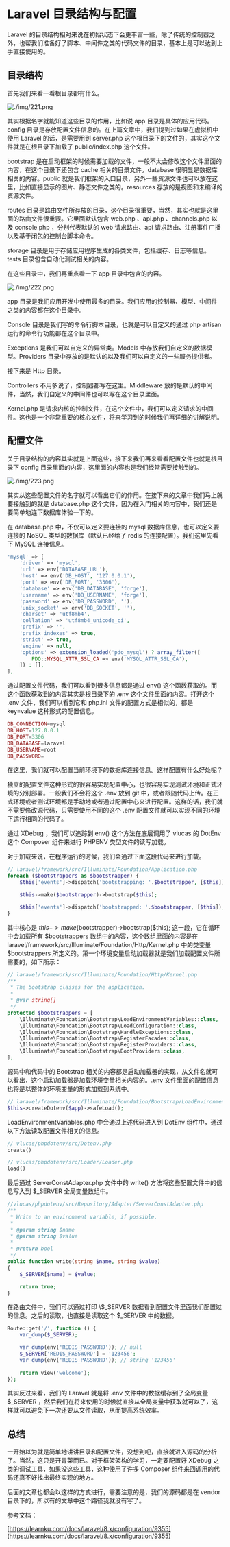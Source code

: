 # Laravel 目录结构与配置

Laravel 的目录结构相对来说在初始状态下会更丰富一些，除了传统的控制器之外，也帮我们准备好了脚本、中间件之类的代码文件的目录，基本上是可以达到上手直接使用的。

## 目录结构

首先我们来看一看根目录都有什么。

![./img/221.png](./img/221.png)

其实根据名字就能知道这些目录的作用，比如说 app 目录是具体的应用代码。config 目录是存放配置文件信息的。在上篇文章中，我们提到过如果在虚拟机中使用 Laravel 的话，是需要用到 server.php 这个根目录下的文件的，其实这个文件就是在根目录下加载了 public/index.php 这个文件。

bootstrap 是在启动框架的时候需要加载的文件，一般不太会修改这个文件里面的内容，在这个目录下还包含 cache 相关的目录文件。database 很明显是数据库相关的内容。public 就是我们框架的入口目录，另外一些资源文件也可以放在这里，比如直接显示的图片、静态文件之类的。resources 存放的是视图和未编译的资源文件。

routes 目录是路由文件所存放的目录，这个目录很重要，当然，其实也就是这里面的路由文件很重要。它里面默认包含 web.php 、api.php 、channels.php 以及 console.php ，分别代表默认的 web 请求路由、api 请求路由、注册事件广播以及基于闭包的控制台脚本命令。

storage 目录是用于存储应用程序生成的各类文件，包括缓存、日志等信息。tests 目录包含自动化测试相关的内容。

在这些目录中，我们再重点看一下 app 目录中包含的内容。

![./img/222.png](./img/222.png)

app 目录是我们应用开发中使用最多的目录。我们应用的控制器、模型、中间件之类的内容都在这个目录中。

Console 目录是我们写的命令行脚本目录，也就是可以自定义的通过 php artisan 运行的命令行功能都在这个目录中。

Exceptions 是我们可以自定义的异常类。Models 中存放我们自定义的数据模型。Providers 目录中存放的是默认的以及我们可以自定义的一些服务提供者。

接下来是 Http 目录。

Controllers 不用多说了，控制器都写在这里。Middleware 放的是默认的中间件，当然，我们自定义的中间件也可以写在这个目录里面。

Kernel.php 是请求内核的控制文件，在这个文件中，我们可以定义请求的中间件。这也是一个非常重要的核心文件，将来学习到的时候我们再详细的讲解说明。

## 配置文件

关于目录结构的内容其实就是上面这些，接下来我们再来看看配置文件也就是根目录下 config 目录里面的内容，这里面的内容也是我们经常需要接触到的。

![./img/223.png](./img/223.png)

其实从这些配置文件的名字就可以看出它们的作用。在接下来的文章中我们马上就要接触到的就是 database.php 这个文件，因为在入门相关的内容中，我们还是要简单地连下数据库体验一下的。

在 database.php 中，不仅可以定义要连接的 mysql 数据库信息，也可以定义要连接的 NoSQL 类型的数据库（默认已经给了 redis 的连接配置）。我们这里先看下 MySQL 连接信息。

```php
'mysql' => [
    'driver' => 'mysql',
    'url' => env('DATABASE_URL'),
    'host' => env('DB_HOST', '127.0.0.1'),
    'port' => env('DB_PORT', '3306'),
    'database' => env('DB_DATABASE', 'forge'),
    'username' => env('DB_USERNAME', 'forge'),
    'password' => env('DB_PASSWORD', ''),
    'unix_socket' => env('DB_SOCKET', ''),
    'charset' => 'utf8mb4',
    'collation' => 'utf8mb4_unicode_ci',
    'prefix' => '',
    'prefix_indexes' => true,
    'strict' => true,
    'engine' => null,
    'options' => extension_loaded('pdo_mysql') ? array_filter([
        PDO::MYSQL_ATTR_SSL_CA => env('MYSQL_ATTR_SSL_CA'),
    ]) : [],
],
```

通过配置文件代码，我们可以看到很多信息都是通过 env() 这个函数获取的。而这个函数获取到的内容其实是根目录下的 .env 这个文件里面的内容。打开这个 .env 文件，我们可以看到它和 php.ini 文件的配置方式是相似的，都是 key=value 这种形式的配置信息。

```php
DB_CONNECTION=mysql
DB_HOST=127.0.0.1
DB_PORT=3306
DB_DATABASE=laravel
DB_USERNAME=root
DB_PASSWORD=
```

在这里，我们就可以配置当前环境下的数据库连接信息。这样配置有什么好处呢？

独立的配置文件这种形式的很容易实现配置中心，也很容易实现测试环境和正式环境的分别部署。一般我们不会将这个 .env 放到 git 中，或者跟随代码上传。在正式环境或者测试环境都是手动地或者通过配置中心来进行配置。这样的话，我们就不需要修改源代码，只需要使用不同的这个 .env 配置文件就可以实现不同的环境下运行相同的代码了。

通过 XDebug ，我们可以追踪到 env() 这个方法在底层调用了 vlucas 的 DotEnv 这个 Composer 组件来进行 PHPENV 类型文件的读写加载。

对于加载来说，在程序运行的时候，我们会通过下面这段代码来进行加载。

```php
// laravel/framework/src/Illuminate/Foundation/Application.php
foreach ($bootstrappers as $bootstrapper) {
    $this['events']->dispatch('bootstrapping: '.$bootstrapper, [$this]);

    $this->make($bootstrapper)->bootstrap($this);

    $this['events']->dispatch('bootstrapped: '.$bootstrapper, [$this]);
}
```

其中核心是 $this->make($bootstrapper)->bootstrap($this); 这一段，它在循环中会加载所有 $bootstrappers 数组中的内容，这个数组里面的内容是在 laravel/framework/src/Illuminate/Foundation/Http/Kernel.php 中的类变量 $bootstrappers 所定义的。第一个环境变量启动加载器就是我们加载配置文件所需要的，如下所示：

```php
// laravel/framework/src/Illuminate/Foundation/Http/Kernel.php
/**
 * The bootstrap classes for the application.
 *
 * @var string[]
 */
protected $bootstrappers = [
    \Illuminate\Foundation\Bootstrap\LoadEnvironmentVariables::class,
    \Illuminate\Foundation\Bootstrap\LoadConfiguration::class,
    \Illuminate\Foundation\Bootstrap\HandleExceptions::class,
    \Illuminate\Foundation\Bootstrap\RegisterFacades::class,
    \Illuminate\Foundation\Bootstrap\RegisterProviders::class,
    \Illuminate\Foundation\Bootstrap\BootProviders::class,
];
```

源码中和代码中的 Bootstrap 相关的内容都是启动加载器的实现，从文件名就可以看出，这个启动加载器是加载环境变量相关内容的。.env 文件里面的配置信息也将是以整体的环境变量的形式加载到系统中。

```php
// laravel/framework/src/Illuminate/Foundation/Bootstrap/LoadEnvironmentVariables.php
$this->createDotenv($app)->safeLoad();
```

LoadEnvironmentVariables.php 中会通过上述代码进入到 DotEnv 组件中，通过以下方法读取配置文件相关的信息。

```php
// vlucas/phpdotenv/src/Dotenv.php
create() 

// vlucas/phpdotenv/src/Loader/Loader.php 
load()
```

最后通过 ServerConstAdapter.php 文件中的 write() 方法将这些配置文件中的信息写入到 $_SERVER 全局变量数组中。

```php
//vlucas/phpdotenv/src/Repository/Adapter/ServerConstAdapter.php 
/**
 * Write to an environment variable, if possible.
 *
 * @param string $name
 * @param string $value
 *
 * @return bool
 */
public function write(string $name, string $value)
{
    $_SERVER[$name] = $value;

    return true;
}
```

在路由文件中，我们可以通过打印 \\$_SERVER 数据看到配置文件里面我们配置过的信息。之后的读取，也直接是读取这个 $_SERVER 中的数据。

```php
Route::get('/', function () {
    var_dump($_SERVER);

    var_dump(env('REDIS_PASSWORD')); // null
    $_SERVER['REDIS_PASSWORD'] = '123456';
    var_dump(env('REDIS_PASSWORD')); // string '123456'
    
    return view('welcome');
});
```

其实反过来看，我们的 Laravel 就是将 .env 文件中的数据缓存到了全局变量 $_SERVER ，然后我们在将来使用的时候就直接从全局变量中获取就可以了，这样就可以避免下一次还要从文件读取，从而提高系统效率。

## 总结

一开始以为就是简单地讲讲目录和配置文件，没想到吧，直接就进入源码的分析了。当然，这只是开胃菜而已。对于框架架构的学习，一定要配置好 XDebug 之类的调试工具，如果没这些工具，这种使用了许多 Composer 组件来回调用的代码还真不好找出最终实现的地方。

后面的文章也都会以这样的方式进行，需要注意的是，我们的源码都是在 vendor 目录下的，所以有的文章中这个路径我就没有写了。

参考文档：

[https://learnku.com/docs/laravel/8.x/configuration/9355](https://learnku.com/docs/laravel/8.x/configuration/9355)

